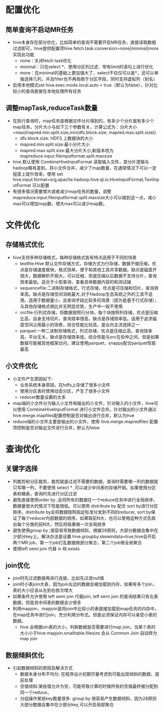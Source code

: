 # 配置优化
## 简单查询不启动MR任务
+ hive本身存在部分优化，比如简单的查询不需要开启MR任务，直接读取数据过滤即可，hive提供配置项hive.fetch.task.conversion=none|minimal|more实现此功能
    - none：关闭fetch task优化
    - minimal：只在select *、使用分区列过滤、带有limit的语句上进行优化
    - more：在minimal的基础上更加强大了，select不仅仅可以是*，还可以单独选择几列，并且filter也不再局限于分区字段，同时支持虚拟列（别名）
+ 启用本地模式set hive.exec.mode.local.auto = true（默认为false），针对比较小的查询直接在本地处理所有任务

## 调整mapTask,reduceTask数量
+ 在执行查询时，map任务是根据文件分片得到的，有多少个分片就有多少个map任务，分片大小与如下三个参数有关，计算公式为：分片大小=max(mapred.min.split.size,min(dfs.block.size, mapred.max.split.size))
    - dfs.block.size: HDFS 上数据块的大小
    - mapred.min.split.size:最小分片大小
    - mapred.max.split.size:最大分片大小,新版本改为mapreduce.input.fileinputformat.split.maxsize
+ hive 默认使用 CombineHiveInputFormat 读取输入文件，其分片逻辑与hadoop略有差别，将小文件合并，减少了map数量，在通常情况下可以一定程度上提升效率，使用 set hive.input.format=org.apache.hadoop.hive.ql.io.HiveInputFormat;TextInputFormat 可以配置
+ 有很多情况需要增大或者减少map任务的数量，调整 mapreduce.input.fileinputformat.split.maxsize大小可以做到这一点，减小max可以增加map数，增大max可以减少map数。

# 文件优化  
## 存储格式优化
+ hive支持多种存储格式，每种存储格式各有特点适用于不同的场景
    - textfile:Hive 默认文件存储方式，存储方式为行存储，数据不做压缩，优点是存储速度极快，格式简单，便于和其他工具共享数据。缺点是磁盘开销大，数据解析开销大，可以压缩，但是压缩以后数据不支持分片，查询效率最低。适合于小型查询，查看具体数据内容的和测试操
    - sequencefile:二进制存储格式，行式存储，优点是可压缩和切片，查询效率高。缺点是存储空间消耗最大,对于Hadoop生态系统之外的工具不适用。适用于数据量小，且查询字段比较多的场景（因为是基于行式存储），与其他存储格式相比并无明显优势，生产中一般不使用
    - orcfile:行列式存储，将数据按照行分块，每个块按照列存储，优点是压缩比高，自身支持切片，查询效率很高，缺点是存储效率低。适用于追求磁盘空间占用最小的场景，综合性能比较高，是业内主流选择之一
    - parquet:一种二进制存储格式，列式存储，优点是压缩比高，查询效率高，平台无关，缺点是存储效率低。综合性能与orc在伯仲之间，但是如果数据可能被其他框架访问，建议使用parquet，snappy配合parquet性能最高

## 小文件优化
+ 小文件产生原因如下:
    - 业务系统本身原因，在hdfs上存储了很多小文件
    - 使用分区表时使用动态分区，产生了很多小文件
    - reducer数量设置的太多
+ map端的小文件分为输入小文件和输出的小文件，针对输入的小文件，hive可以使用 CombineHiveInputFormat 进行小文件合并。针对输出的小文件通过hive.merge.mapfiles配置控制是否对输出进行合并，默认为true
+ reduce端的小文件主要是输出的小文件，使用 hive.merge.mapredfiles 配置项控制是否对输出文件进行合并，默认为false


# 查询优化
## 关键字选择
+ 列裁剪和分区裁剪，裁剪就是过滤不需要的数据，查询时需要哪一列的数据就只写哪一列，不要使用 select * ,可以减少中间表的存储开销。如果使用分区表和桶表，查询时先进行分区过滤
+ 避免直接使用order by ,会将所有的数据在一个reduce任务中进行全局排序，数据量很大的情况下性能很低。可以使用 distribute by 配合 sort by进行分区排序，distribute by会将数据按照指定标准分发到不同的reducer, sort by保证了每个reducer内部数据的顺序。如果取前N大，也可以使用这种方式先取出每个分类的前N大，然后将结果做一次全局排序
+ 避免使用group by ,很容易导致数据倾斜，根据28原则，大部分数据会集中在少部分key上。解决办法是设置 hive.groupby.skewindata=true,hive会开启两个MR job，第一个job打乱数据做部分聚合，第二个job做全局聚合
+ 使用left semi join 代替 in 和 exists 

## join优化
+ join时先过滤数据再进行连接，比如先过滤null值
+ join时小表join大表，因为join左边的数据会被加载到内存，如果有多个join，表的大小应该从左到右依次增大
+ 如果条件允许使用 left semi join 代替join,  left semi join  的查询结果只有左表数据，但是其中间表的数据会少很多
+ 利用mapjoin，mapjoin是将join中比较小的表直接加载到map任务的内存中，在map任务中进行join，充分利用分布式。但是必须保证内存可以承受小表的数据。
    - hive 会根据oin表的大小，判断数据是否需要进行map join，当某个表的大小小于hive.mapjoin.smalltable.filesize 会从 Common Join 自动转为 map join

## 数据倾斜优化
+ 引起数据倾斜的原因及解决方式
    - 数据本身分布不均匀: 在程序设计初期尽量考虑到可能出现倾斜的数据，提前处理
    - 空值倾斜:某些值允许为空，可能导致计算的时候所有的空值最终被分配到同一个reduce，
    - 分组操作某些key数量很多: group by 很容易产生数据倾斜，因为28原则大部分数据会集中在少部分key,可以开启局部聚合
